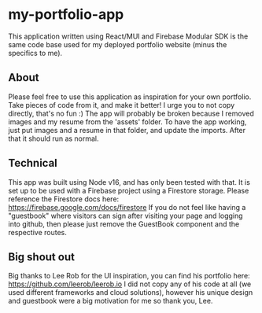 # my-portfolio-app
This application written using React/MUI and Firebase Modular SDK is the same code base used for my deployed portfolio website (minus the specifics to me).

## About
Please feel free to use this application as inspiration for your own portfolio. Take pieces of code from it, and make it better! I urge you to not copy directly, that's no fun :)
The app will probably be broken because I removed images and my resume from the 'assets' folder. To have the app working, just put images and a resume in that folder, and update the imports. After that it should run as normal.

## Technical
This app was built using Node v16, and has only been tested with that. It is set up to be used with a Firebase project using a Firestore storage. Please reference the Firestore docs here: https://firebase.google.com/docs/firestore
If you do not feel like having a "guestbook" where visitors can sign after visiting your page and logging into github, then please just remove the GuestBook component and the respective routes.

## Big shout out
Big thanks to Lee Rob for the UI inspiration, you can find his portfolio here: https://github.com/leerob/leerob.io
I did not copy any of his code at all (we used different frameworks and cloud solutions), however his unique design and guestbook were a big motivation for me so thank you, Lee.

